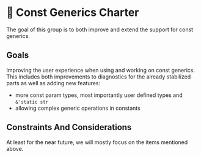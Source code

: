 # 📜  Const Generics Charter

The goal of this group is to both improve and extend the support for const generics.

## Goals

Improving the user experience when using and working on const generics. This includes both improvements to diagnostics for the already stabilized parts as well as adding new features:

- more const param types, most importantly user defined types and `&'static str`
- allowing complex generic operations in constants

## Constraints And Considerations

At least for the near future, we will mostly focus on the items mentioned above.

<!-- Why not just do everything, it's not like burnout is a problem in open source -->
